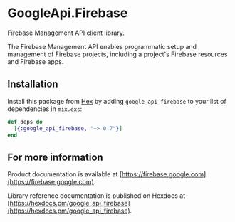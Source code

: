 # GoogleApi.Firebase

Firebase Management API client library.

The Firebase Management API enables programmatic setup and management of Firebase projects, including a project's Firebase resources and Firebase apps.

## Installation

Install this package from [Hex](https://hex.pm) by adding
`google_api_firebase` to your list of dependencies in `mix.exs`:

```elixir
def deps do
  [{:google_api_firebase, "~> 0.7"}]
end
```

## For more information

Product documentation is available at [https://firebase.google.com](https://firebase.google.com).

Library reference documentation is published on Hexdocs at
[https://hexdocs.pm/google_api_firebase](https://hexdocs.pm/google_api_firebase).
